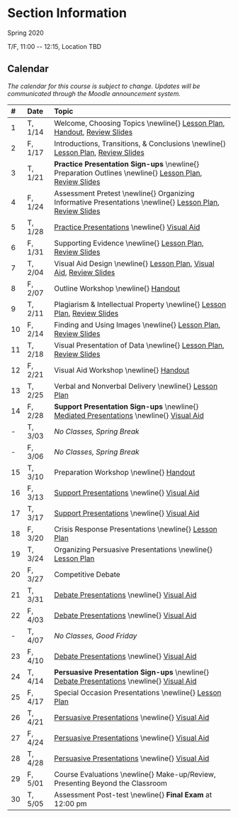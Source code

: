 Section Information
===================

Spring 2020

T/F, 11:00 -- 12:15, Location TBD

<!-- more -->

[ho-s]:   /course/public-speaking/SPCH-101-103-SP19-KM.pdf "Handout - Syllabus"

Calendar
--------

*The calendar for this course is subject to change.*
*Updates will be communicated through the Moodle announcement system.*


| #  | Date     | Topic                                                                                                                                                                                      |
|:--|:--------|:--------------------------------------------------------------------------------------------|
| 1  | T,  1/14 |                                           Welcome, Choosing Topics                        \newline{} [Lesson Plan][lp-ts],  [Handout][ho-s],                         [Review Slides][va-ts-rev]  |
| 2  | F,  1/17 |                                           Introductions, Transitions, & Conclusions       \newline{} [Lesson Plan][lp-itc],                                          [Review Slides][va-itc-rev] |
| 3  | T,  1/21 | **Practice Presentation Sign-ups**   \newline{} Preparation Outlines                            \newline{} [Lesson Plan][lp-po],                                           [Review Slides][va-po-rev]  |
| 4  | F,  1/24 | Assessment Pretest                   \newline{} Organizing Informative Presentations            \newline{} [Lesson Plan][lp-oip],                                          [Review Slides][va-oip-rev] |
| 5  | T,  1/28 |                                           [Practice Presentations][Practice]              \newline{}                                           [Visual Aid][va-pf]                               |
| 6  | F,  1/31 |                                           Supporting Evidence                             \newline{} [Lesson Plan][lp-se],                                           [Review Slides][va-se-rev]  |
| 7  | T,  2/04 |                                           Visual Aid Design                               \newline{} [Lesson Plan][lp-vad],                    [Visual Aid][va-ex],  [Review Slides][va-vad-rev] |
| 8  | F,  2/07 | <!-- drill 6&7 -->                        Outline Workshop                                \newline{}                        [Handout][ho-ppr]                                                    |
| 9  | T,  2/11 |                                           Plagiarism & Intellectual Property              \newline{} [Lesson Plan][lp-pip],                                          [Review Slides][va-pip-rev] |
| 10 | F,  2/14 |                                           Finding and Using Images                        \newline{} [Lesson Plan][lp-fui],                                          [Review Slides][va-fui-rev] |
| 11 | T,  2/18 |                                           Visual Presentation of Data                     \newline{} [Lesson Plan][lp-vpd],                                          [Review Slides][va-vpd-rev] |
| 12 | F,  2/21 |                                           Visual Aid Workshop                             \newline{}                        [Handout][ho-ppr]                                                    |
| 13 | T,  2/25 |                                           Verbal and Nonverbal Delivery                   \newline{} [Lesson Plan][lp-vnd]                                                                       |
| 14 | F,  2/28 | **Support Presentation Sign-ups**    \newline{} [Mediated Presentations][Mediated]              \newline{}                                           [Visual Aid][va-pf]                               |
| -  | T,  3/03 |                                           *No Classes, Spring Break*                                                                                                                       |
| -  | F,  3/06 |                                           *No Classes, Spring Break*                                                                                                                       |
| 15 | T,  3/10 |                                           Preparation Workshop                            \newline{}                        [Handout][ho-ppr]                                                    |
| 16 | F,  3/13 |                                           [Support Presentations][Support]                \newline{}                                           [Visual Aid][va-pf]                               |
| 17 | T,  3/17 |                                           [Support Presentations][Support]                \newline{}                                           [Visual Aid][va-pf]                               |
| 18 | F,  3/20 | <!-- drill 19-20 -->                      Crisis Response Presentations                   \newline{} [Lesson Plan][lp-crp]                                                                       |
| 19 | T,  3/24 |                                           Organizing Persuasive Presentations             \newline{} [Lesson Plan][lp-opp]                                                                       |
| 20 | F,  3/27 |                                           Competitive Debate                              <!--[Lesson Plan][TODO]-->                                                                       |
| 21 | T,  3/31 |                                           [Debate Presentations][Debate]                  \newline{}                                           [Visual Aid][va-pf]                               |
| 22 | F,  4/03 |                                           [Debate Presentations][Debate]                  \newline{}                                           [Visual Aid][va-pf]                               |
| -  | T,  4/07 |                                           *No Classes, Good Friday*                                                                                                                        |
| 23 | F,  4/10 |                                           [Debate Presentations][Debate]                  \newline{}                                           [Visual Aid][va-pf]                               |
| 24 | T,  4/14 | **Persuasive Presentation Sign-ups** \newline{} [Debate Presentations][Debate]                  \newline{}                                           [Visual Aid][va-pf]                               |
| 25 | F,  4/17 |                                           Special Occasion Presentations                  \newline{} [Lesson Plan][lp-sop]                                                                       |
| 26 | T,  4/21 |                                           [Persuasive Presentations][Persuasive]          \newline{}                                           [Visual Aid][va-pf]                               |
| 27 | F,  4/24 |                                           [Persuasive Presentations][Persuasive]          \newline{}                                           [Visual Aid][va-pf]                               |
| 28 | T,  4/28 |                                           [Persuasive Presentations][Persuasive]          \newline{}                                           [Visual Aid][va-pf]                               |
| 29 | F,  5/01 | Course Evaluations                   \newline{} Make-up/Review, Presenting Beyond the Classroom <!--[Lesson Plan][TODO]-->                                                                       |
| 30 | T,  5/05 | Assessment Post-test                 \newline{} **Final Exam** at 12:00 pm                                                                                                                       |

<!-- Assignment Links -->
[Debate]:     /course/public-speaking/assignment/debate-assignment/     "Assignment description"
[Mediated]:   /course/public-speaking/assignment/mediated-assignment/   "Assignment description"
[Persuasive]: /course/public-speaking/assignment/persuasive-assignment/ "Assignment description"
[Practice]:   /course/public-speaking/assignment/practice-presentation/ "Assignment description"
[Support]:    /course/public-speaking/assignment/support-assignment/    "Assignment description"

<!-- handout links -->
[ho-ppr]: /course/public-speaking/handout/prepared-presentation-rubric.pdf "Handout - Prepared Presentation Rubric"

<!-- lesson plan links -->
[lp-crp]:      /course/public-speaking/lesson-plan/crisis-response-presentations/              "Lesson Plan"
[lp-fui]:      /course/public-speaking/lesson-plan/finding-and-using-images/                   "Lesson Plan"
[lp-itc]:      /course/public-speaking/lesson-plan/introductions-transitions-and-conclusions/  "Lesson Plan"
[lp-lf]:       /course/public-speaking/lesson-plan/logical-fallacies/                          "Lesson Plan"
[lp-oip]:      /course/public-speaking/lesson-plan/organizing-informative-presentations/       "Lesson Plan"
[lp-opp]:      /course/public-speaking/lesson-plan/organizing-persuasive-presentations/        "Lesson Plan"
[lp-piat]:     /course/public-speaking/lesson-plan/presenting-in-a-team/                       "Lesson Plan"
[lp-pip]:      /course/public-speaking/lesson-plan/plagiarism-and-intellectual-property/       "Lesson Plan"
[lp-po]:       /course/public-speaking/lesson-plan/preparation-outlines/                       "Lesson Plan"
[lp-pteaa]:    /course/public-speaking/lesson-plan/persuasive-targets-effects-and-appeals/     "Lesson Plan"
[lp-se]:       /course/public-speaking/lesson-plan/supporting-evidence/                        "Lesson Plan"
[lp-sop]:      /course/public-speaking/lesson-plan/special-occasion-presentations/             "Lesson Plan"
[lp-ts]:       /course/public-speaking/lesson-plan/topic-selection/                            "Lesson Plan"
[lp-vad]:      /course/public-speaking/lesson-plan/visual-aid-design/                          "Lesson Plan"
[lp-vnd]:      /course/public-speaking/lesson-plan/verbal-and-nonverbal-delivery/              "Lesson Plan"
[lp-vpd]:      /course/public-speaking/lesson-plan/visual-presentation-of-data/                "Lesson Plan"

<!-- visual aid links-->
[va-ex]:      /course/public-speaking/visual-aid/example-visual-aid.pptx                        "Visual Aid - Example Visual Aid"
[va-fui-rev]: /course/public-speaking/visual-aid/finding-and-using-images-rev/                  "Review Slides"
[va-itc-rev]: /course/public-speaking/visual-aid/introductions-transitions-and-conclusions-rev/ "Review Slides"
[va-oip-rev]: /course/public-speaking/visual-aid/organizing-informative-presentations-rev/      "Review Slides"
[va-pf]:      /course/public-speaking/visual-aid/peer-feedback/                                 "Visual Aid - Peer Feedback"
[va-pip-rev]: /course/public-speaking/visual-aid/plagiarism-intellectual-property-rev/          "Review Slides"
[va-po-rev]:  /course/public-speaking/visual-aid/preparation-outlines-rev/                      "Review Slides"
[va-se-rev]:  /course/public-speaking/visual-aid/supporting-evidence-rev/                       "Review Slides"
[va-ts-rev]:  /course/public-speaking/visual-aid/topic-selection-rev/                           "Review Slides"
[va-vad-rev]: /course/public-speaking/visual-aid/visual-aid-design-rev/                         "Review Slides"
[va-vpd-rev]: /course/public-speaking/visual-aid/visual-presentation-of-data-rev/               "Review Slides"
